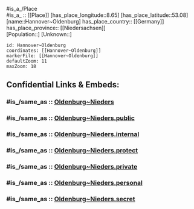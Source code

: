 ﻿---
confidential: public
isDeleted: false
location:
- 53.08
- 8.65
mapmarker: city
mapzoom:
- 7
- 12
SpocWebEntityId: 30761
tags:
- geo/City
type: City
---

#is_a_/Place  
#is_a_ :: [[Place]] 
[has_place_longitude::8.65] 
[has_place_latitude::53.08] 
[name::Hannover~Oldenburg] 
has_place_country:: [[Germany]]  
has_place_province:: [[Niedersachsen]]  
[Population::] 
[Unknown::] 


```leaflet
id: Hannover~Oldenburg
coordinates: [[Hannover~Oldenburg]] 
markerFile: [[Hannover~Oldenburg]] 
defaultZoom: 11 
maxZoom: 18
```


## Confidential Links & Embeds: 

### #is_/same_as :: [Oldenburg~Nieders](/_Standards/Earth/Continent/Europe/Europe~Central/Germany/Germany~West/Niedersachsen/counties~Niedersachsen/Oldenburg~Nieders.md) 

### #is_/same_as :: [Oldenburg~Nieders.public](/_public/Earth/Continent/Europe/Europe~Central/Germany/Germany~West/Niedersachsen/counties~Niedersachsen/Oldenburg~Nieders.public.md) 

### #is_/same_as :: [Oldenburg~Nieders.internal](/_internal/Earth/Continent/Europe/Europe~Central/Germany/Germany~West/Niedersachsen/counties~Niedersachsen/Oldenburg~Nieders.internal.md) 

### #is_/same_as :: [Oldenburg~Nieders.protect](/_protect/Earth/Continent/Europe/Europe~Central/Germany/Germany~West/Niedersachsen/counties~Niedersachsen/Oldenburg~Nieders.protect.md) 

### #is_/same_as :: [Oldenburg~Nieders.private](/_private/Earth/Continent/Europe/Europe~Central/Germany/Germany~West/Niedersachsen/counties~Niedersachsen/Oldenburg~Nieders.private.md) 

### #is_/same_as :: [Oldenburg~Nieders.personal](/_personal/Earth/Continent/Europe/Europe~Central/Germany/Germany~West/Niedersachsen/counties~Niedersachsen/Oldenburg~Nieders.personal.md) 

### #is_/same_as :: [Oldenburg~Nieders.secret](/_secret/Earth/Continent/Europe/Europe~Central/Germany/Germany~West/Niedersachsen/counties~Niedersachsen/Oldenburg~Nieders.secret.md)

